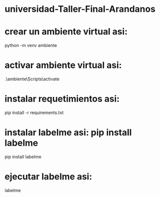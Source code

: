 # universidad-Taller-Final-Arandanos

# crear un ambiente virtual asi:

python -m venv ambiente

# activar ambiente virtual asi:

.\ambiente\Scripts\activate

# instalar requetimientos asi:

pip install -r requirements.txt

# instalar labelme asi: pip install labelme

pip install labelme

# ejecutar labelme asi:

labelme
